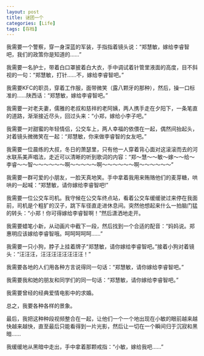 ```yaml
---
layout: post
title: 谜团一个
categories: [Life]
tags: [存档]
---
```

    
我需要一个警察，穿一身深蓝的军装，手指指着镜头说：“郑慧敏，嫁给李睿智吧，我们的政策你是知道的……”

我需要一名护士，带着白口罩披着白大衣，手中调试着针管里液面的高度，目不斜视的一句：“郑慧敏，打针……不，嫁给李睿智吧。”

我需要KFC的职员，穿着工作服，面带微笑（露八颗牙的那种），然后，操一口标准的……陕西话：“郑慧敏，嫁给李睿智吧。”

我需要一对老夫妻，儒雅的老叔和慈祥的老阿姨，两人携手走在夕阳下，一条笔直的道路，渐渐接近尽头，回过头来：“小郑，嫁给小李子吧。”

我需要一对甜蜜的年轻情侣，公交车上，两人幸福的依偎在一起，偶然间抬起头，对着镜头微微笑在一起：“郑慧敏，你来做李睿智的女友吧。”

我需要一位晨练的大叔，冬日的萧瑟里，只有他一人穿着背心面对这滚滚而去的河水联系美声唱法，走近可以清晰的听到歌词的内容：“郑～慧～～敏～嫁～～给～李睿～～智～～～～～～啊～～～～～啊～～～～～～啊～～～～～～”

我需要一群可爱的小朋友，一脸天真地笑。手中拿着我用来贿赂他们的麦芽糖，哄哄的一起喊：“郑慧敏，请你嫁给李睿智吧!”

我需要一位公交车司机。我守候在公交车终点站，看着公交车缓缓驶过来停在我面前，司机是个粗犷的汉子，跳下车径直走进休息间。突然他想起来什么一拍脑门猛的转头：“小郑！你可得嫁给李睿智啊！”然后潇洒地走开。

我需要蜡笔小新，从动画片中截下一段，然后找到一个合适的配音：“妈妈说。郑惠明应该嫁给李睿智哦。呵呵呵呵呵……”

我需要一只小狗，脖子上挂着牌子“郑慧敏，请你嫁给李睿智吧。”接着小狗对着镜头：“汪汪汪，汪汪汪汪汪汪汪汪！”

我需要各地的人们用各种方言说得同一句话：“郑慧敏，请你嫁给李睿智吧。”

我需要我和她的朋友和同学们的同一句话：“郑慧敏，请你嫁给李睿智吧。”

我需要曾经的经典爱情电影中的求婚。

总之，我要各种各样的景象。

 

最后，我把这种种段视频整合在一起，让他们一个一个地出现在小敏的眼前越来越快越来越快，直至最后只能看得到一片光影，然后让一切在一个瞬间归于沉寂和黑暗……

我缓缓地从黑暗中走出，手中拿着那颗戒指：“小敏，嫁给我吧……”